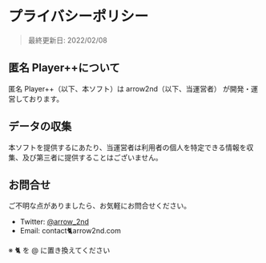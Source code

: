 # プライバシーポリシー

> 最終更新日: 2022/02/08

## 匿名 Player++について

匿名 Player++（以下、本ソフト）は arrow2nd（以下、当運営者） が開発・運営しております。

## データの収集

本ソフトを提供するにあたり、当運営者は利用者の個人を特定できる情報を収集、及び第三者に提供することはございません。

## お問合せ

ご不明な点がありましたら、お気軽にお問合せください。

- Twitter: [@arrow_2nd](https://mobile.twitter.com/arrow_2nd/)
- Email: contact🐈arrow2nd.com

※ 🐈 を @ に置き換えてください
